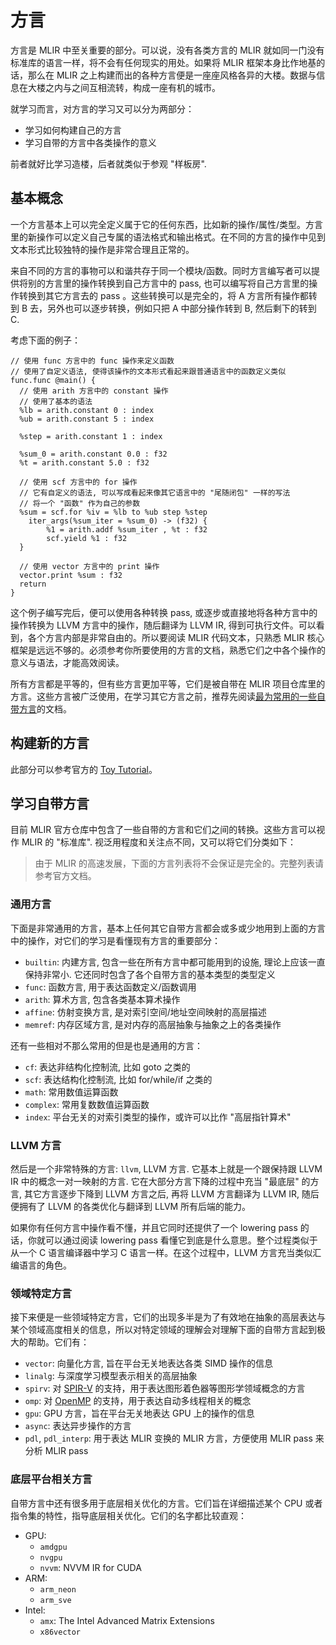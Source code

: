 # 方言

方言是 MLIR 中至关重要的部分。可以说，没有各类方言的 MLIR 就如同一门没有标准库的语言一样，将不会有任何现实的用处。如果将 MLIR 框架本身比作地基的话，那么在 MLIR 之上构建而出的各种方言便是一座座风格各异的大楼。数据与信息在大楼之内与之间互相流转，构成一座有机的城市。

就学习而言，对方言的学习又可以分为两部分：

- 学习如何构建自己的方言
- 学习自带的方言中各类操作的意义

前者就好比学习造楼，后者就类似于参观 "样板房".

## 基本概念

一个方言基本上可以完全定义属于它的任何东西，比如新的操作/属性/类型。方言里的新操作可以定义自己专属的语法格式和输出格式。在不同的方言的操作中见到文本形式比较独特的操作是非常合理且正常的。

来自不同的方言的事物可以和谐共存于同一个模块/函数。同时方言编写者可以提供将别的方言里的操作转换到自己方言中的 pass, 也可以编写将自己方言里的操作转换到其它方言去的 pass 。这些转换可以是完全的，将 A 方言所有操作都转到 B 去，另外也可以逐步转换，例如只把 A 中部分操作转到 B, 然后剩下的转到 C.

考虑下面的例子：

```mlir
// 使用 func 方言中的 func 操作来定义函数
// 使用了自定义语法, 使得该操作的文本形式看起来跟普通语言中的函数定义类似
func.func @main() {
  // 使用 arith 方言中的 constant 操作
  // 使用了基本的语法
  %lb = arith.constant 0 : index
  %ub = arith.constant 5 : index

  %step = arith.constant 1 : index

  %sum_0 = arith.constant 0.0 : f32
  %t = arith.constant 5.0 : f32

  // 使用 scf 方言中的 for 操作
  // 它有自定义的语法, 可以写成看起来像其它语言中的 "尾随闭包" 一样的写法
  // 将一个 "函数" 作为自己的参数
  %sum = scf.for %iv = %lb to %ub step %step
    iter_args(%sum_iter = %sum_0) -> (f32) {
        %1 = arith.addf %sum_iter , %t : f32
        scf.yield %1 : f32
  }

  // 使用 vector 方言中的 print 操作
  vector.print %sum : f32
  return
}
```

这个例子编写完后，便可以使用各种转换 pass, 或逐步或直接地将各种方言中的操作转换为 LLVM 方言中的操作，随后翻译为 LLVM IR, 得到可执行文件。可以看到，各个方言内部是非常自由的。所以要阅读 MLIR 代码文本，只熟悉 MLIR 核心框架是远远不够的。必须参考你所要使用的方言的文档，熟悉它们之中各个操作的意义与语法，才能高效阅读。

所有方言都是平等的，但有些方言更加平等，它们是被自带在 MLIR 项目仓库里的方言。这些方言被广泛使用，在学习其它方言之前，推荐先阅读[最为常用的一些自带方言](#通用方言)的文档。

## 构建新的方言

此部分可以参考官方的 [Toy Tutorial](https://mlir.llvm.org/docs/Tutorials/Toy/)。

## 学习自带方言

目前 MLIR 官方仓库中包含了一些自带的方言和它们之间的转换。这些方言可以视作 MLIR 的 "标准库". 视泛用程度和关注点不同，又可以将它们分类如下：

> 由于 MLIR 的高速发展，下面的方言列表将不会保证是完全的。完整列表请参考官方文档。

### 通用方言

下面是非常通用的方言，基本上任何其它自带方言都会或多或少地用到上面的方言中的操作，对它们的学习是看懂现有方言的重要部分：

- `builtin`: 内建方言, 包含一些在所有方言中都可能用到的设施, 理论上应该一直保持非常小. 它还同时包含了各个自带方言的基本类型的类型定义
- `func`: 函数方言, 用于表达函数定义/函数调用
- `arith`: 算术方言, 包含各类基本算术操作
- `affine`: 仿射变换方言, 是对索引空间/地址空间映射的高层描述
- `memref`: 内存区域方言, 是对内存的高层抽象与抽象之上的各类操作

还有一些相对不那么常用的但是也是通用的方言：

- `cf`: 表达非结构化控制流, 比如 goto 之类的
- `scf`: 表达结构化控制流, 比如 for/while/if 之类的
- `math`: 常用数值运算函数
- `complex`: 常用复数数值运算函数
- `index`: 平台无关的对索引类型的操作，或许可以比作 "高层指针算术"

### LLVM 方言

然后是一个非常特殊的方言: `llvm`, LLVM 方言. 它基本上就是一个跟保持跟 LLVM IR 中的概念一对一映射的方言. 它在大部分方言下降的过程中充当 "最底层" 的方言, 其它方言逐步下降到 LLVM 方言之后, 再将 LLVM 方言翻译为 LLVM IR, 随后便拥有了 LLVM 的各类优化与翻译到 LLVM 所有后端的能力。

如果你有任何方言中操作看不懂，并且它同时还提供了一个 lowering pass 的话，你就可以通过阅读 lowering pass 看懂它到底是什么意思。整个过程类似于从一个 C 语言编译器中学习 C 语言一样。在这个过程中，LLVM 方言充当类似汇编语言的角色。

### 领域特定方言

接下来便是一些领域特定方言，它们的出现多半是为了有效地在抽象的高层表达与某个领域高度相关的信息，所以对特定领域的理解会对理解下面的自带方言起到极大的帮助。它们有：

- `vector`: 向量化方言, 旨在平台无关地表达各类 SIMD 操作的信息
- `linalg`: 与深度学习模型表示相关的高层抽象
- `spirv`: 对 [SPIR-V](https://registry.khronos.org/SPIR-V/) 的支持，用于表达图形着色器等图形学领域概念的方言
- `omp`: 对 [OpenMP](https://www.openmp.org/) 的支持，用于表达自动多线程相关的概念
- `gpu`: GPU 方言，旨在平台无关地表达 GPU 上的操作的信息
- `async`: 表达异步操作的方言
- `pdl`, `pdl_interp`: 用于表达 MLIR 变换的 MLIR 方言，方便使用 MLIR pass 来分析 MLIR pass

### 底层平台相关方言

自带方言中还有很多用于底层相关优化的方言。它们旨在详细描述某个 CPU 或者指令集的特性，指导底层相关优化。它们的名字都比较直观：

- GPU:
    - `amdgpu`
    - `nvgpu`
    - `nvvm`: NVVM IR for CUDA
- ARM:
    - `arm_neon`
    - `arm_sve`
- Intel:
    - `amx`: The Intel Advanced Matrix Extensions
    - `x86vector`
